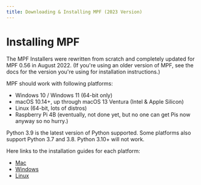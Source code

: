 ```yaml
---
title: Downloading & Installing MPF (2023 Version)
---
```


# Installing MPF


The MPF Installers were rewritten from scratch and completely updated
for MPF 0.56 in August 2022. (If you're using an older version of MPF,
see the docs for the version you're using for installation
instructions.)

MPF should work with following platforms:

* Windows 10 / Windows 11 (64-bit only)
* macOS 10.14+, up through macOS 13 Ventura (Intel & Apple Silicon)
* Linux (64-bit, lots of distros)
* Raspberry Pi 4B (eventually, not done yet, but no one can get Pis
    now anyway so no hurry.)

Python 3.9 is the latest version of Python supported. Some platforms
also support Python 3.7 and 3.8. Python 3.10+ will not work.

Here links to the installation guides for each platform:

* [Mac](mac.md)
* [Windows](windows.md)
* [Linux](linux)

